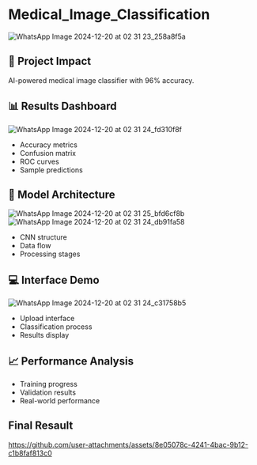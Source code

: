 # Medical_Image_Classification
![WhatsApp Image 2024-12-20 at 02 31 23_258a8f5a](https://github.com/user-attachments/assets/e8625787-0ede-44ac-82bc-633ca19bb784)


## 🎯 Project Impact
AI-powered medical image classifier with 96% accuracy.

## 📊 Results Dashboard
![WhatsApp Image 2024-12-20 at 02 31 24_fd310f8f](https://github.com/user-attachments/assets/e6d939f2-b28e-4ad8-a62b-8bcd3d86ff27)

- Accuracy metrics
- Confusion matrix
- ROC curves
- Sample predictions

## 🔄 Model Architecture
![WhatsApp Image 2024-12-20 at 02 31 25_bfd6cf8b](https://github.com/user-attachments/assets/0bf2a43d-5cc7-4fb2-8e4e-ddb28618c1ff)
![WhatsApp Image 2024-12-20 at 02 31 24_db91fa58](https://github.com/user-attachments/assets/2c792e84-1a85-45e5-8d53-633b6d3cf530)

- CNN structure
- Data flow
- Processing stages

## 💻 Interface Demo
![WhatsApp Image 2024-12-20 at 02 31 24_c31758b5](https://github.com/user-attachments/assets/e6a16225-59e8-4513-b398-9dd27b17d4cd)
- Upload interface
- Classification process
- Results display

## 📈 Performance Analysis
- Training progress
- Validation results
- Real-world performance
  
## Final Resault
https://github.com/user-attachments/assets/8e05078c-4241-4bac-9b12-c1b8faf813c0
